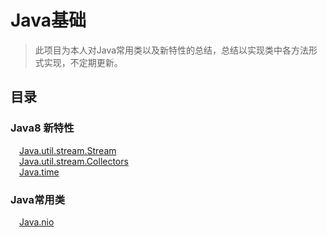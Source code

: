 Java基础
==========

>此项目为本人对Java常用类以及新特性的总结，总结以实现类中各方法形式实现，不定期更新。


目录
----

### Java8 新特性
&emsp;[Java.util.stream.Stream](https://github.com/whetherlove/java_basics/tree/master/src/java8/stream)<br />
&emsp;[Java.util.stream.Collectors](https://github.com/whetherlove/java_basics/tree/master/src/java8/collectors)<br />
&emsp;[Java.time](https://github.com/whetherlove/java_basics/tree/master/src/java8/time)<br />


### Java常用类
&emsp;[Java.nio](https://github.com/whetherlove/java_basics/tree/master/src/nio)<br />

